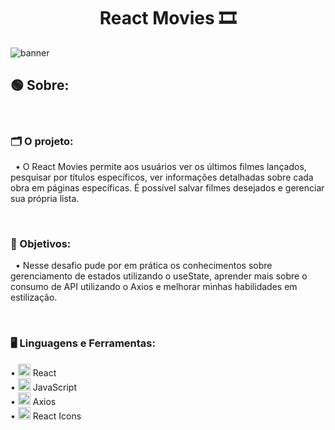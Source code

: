 <div align="center">
  <h1>React Movies 🎞️</h1>
</div>

![banner](https://github.com/brennerpaiva/react-movies/assets/114958953/c5b7d8f4-ed47-4ee2-bb98-a87625169a69)

## 🟢 Sobre: 

<br>

### 🗂️ O projeto: 
&nbsp; • O React Movies permite aos usuários ver os últimos filmes lançados, pesquisar por títulos específicos, ver informações detalhadas sobre cada obra em páginas específicas. É possível salvar filmes desejados e gerenciar sua própria lista.

<br>

### 🔗 Objetivos: 
&nbsp; • Nesse desafio pude por em prática os conhecimentos sobre gerenciamento de estados utilizando o useState, aprender mais sobre o consumo de API utilizando o Axios e melhorar minhas habilidades em estilização. 

<br>

### 🖥️ Linguagens e Ferramentas: 
• <img width="20px" src="https://skillicons.dev/icons?i=react" alt="testing library icon"/> React\
• <img width="20px" src="https://skillicons.dev/icons?i=javascript" alt="typescript icon"/> JavaScript\
• <img width="20px" src="https://user-images.githubusercontent.com/8939680/57233882-20344080-6fe5-11e9-9086-d20a955bed59.png" alt="styled-components icon"/> Axios\
• <img width=20px src="https://skillicons.dev/icons?i=react"> React Icons

